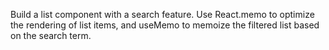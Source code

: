 Build a list component with a search feature. Use React.memo to optimize the rendering of list items, and useMemo to memoize the filtered list based on the search term.